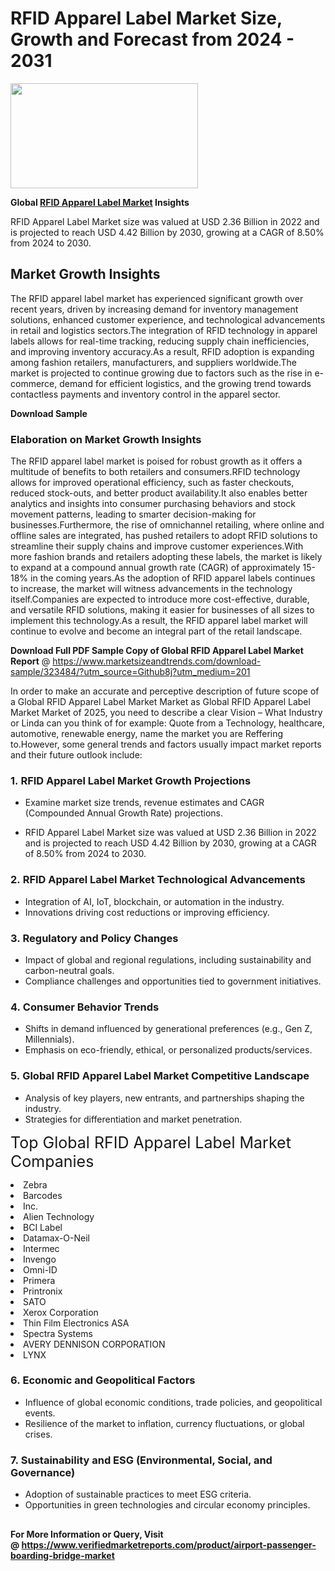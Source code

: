 <H1>RFID Apparel Label Market Size, Growth and Forecast from 2024 - 2031</H1><img class="aligncenter size-medium wp-image-584254" src="https://thirdeyenews.in/wp-content/uploads/2024/09/Global-Market-Research-300x168.jpeg" alt="" width="300" height="168" /><p><strong>Global&nbsp;<a href="https://www.marketsizeandtrends.com/download-sample/323484/?utm_source=Github8j?utm_medium=201">RFID Apparel Label Market</a> Insights</strong></p><p>RFID Apparel Label Market size was valued at USD 2.36 Billion in 2022 and is projected to reach USD 4.42 Billion by 2030, growing at a CAGR of 8.50% from 2024 to 2030.</p><p><h2>Market Growth Insights</h2> <p>The RFID apparel label market has experienced significant growth over recent years, driven by increasing demand for inventory management solutions, enhanced customer experience, and technological advancements in retail and logistics sectors.The integration of RFID technology in apparel labels allows for real-time tracking, reducing supply chain inefficiencies, and improving inventory accuracy.As a result, RFID adoption is expanding among fashion retailers, manufacturers, and suppliers worldwide.The market is projected to continue growing due to factors such as the rise in e-commerce, demand for efficient logistics, and the growing trend towards contactless payments and inventory control in the apparel sector.</p> <p><strong>Download Sample</strong></p> <h3>Elaboration on Market Growth Insights</h3> <p>The RFID apparel label market is poised for robust growth as it offers a multitude of benefits to both retailers and consumers.RFID technology allows for improved operational efficiency, such as faster checkouts, reduced stock-outs, and better product availability.It also enables better analytics and insights into consumer purchasing behaviors and stock movement patterns, leading to smarter decision-making for businesses.Furthermore, the rise of omnichannel retailing, where online and offline sales are integrated, has pushed retailers to adopt RFID solutions to streamline their supply chains and improve customer experiences.With more fashion brands and retailers adopting these labels, the market is likely to expand at a compound annual growth rate (CAGR) of approximately 15-18% in the coming years.As the adoption of RFID apparel labels continues to increase, the market will witness advancements in the technology itself.Companies are expected to introduce more cost-effective, durable, and versatile RFID solutions, making it easier for businesses of all sizes to implement this technology.As a result, the RFID apparel label market will continue to evolve and become an integral part of the retail landscape.<p><span class=""><strong>Download Full PDF Sample Copy of Global RFID Apparel Label Market Report</strong> @ <a href="https://www.marketsizeandtrends.com/download-sample/323484/?utm_source=Github8j?utm_medium=201" target="_blank">https://www.marketsizeandtrends.com/download-sample/323484/?utm_source=Github8j?utm_medium=201</a></span></p><p>In order to make an accurate and perceptive description of future scope of a Global&nbsp;RFID Apparel Label Market Market as Global&nbsp;RFID Apparel Label Market Market of 2025, you need to describe a clear Vision &ndash; What Industry or Linda can you think of for example: Quote from a Technology, healthcare, automotive, renewable energy, name the market you are Reffering to.However, some general trends and factors usually impact market reports and their future outlook include:</p><h3>1.&nbsp;<strong>RFID Apparel Label Market Growth Projections</strong></h3><ul><li>Examine market size trends, revenue estimates and CAGR (Compounded Annual Growth Rate) projections.</li><li><p>RFID Apparel Label Market size was valued at USD 2.36 Billion in 2022 and is projected to reach USD 4.42 Billion by 2030, growing at a CAGR of 8.50% from 2024 to 2030.</p></li></ul><h3>2.&nbsp;<strong>RFID Apparel Label Market Technological Advancements</strong></h3><ul><li>Integration of AI, IoT, blockchain, or automation in the industry.</li><li>Innovations driving cost reductions or improving efficiency.</li></ul><h3>3.&nbsp;<strong>Regulatory and Policy Changes</strong></h3><ul><li>Impact of global and regional regulations, including sustainability and carbon-neutral goals.</li><li>Compliance challenges and opportunities tied to government initiatives.</li></ul><h3>4.&nbsp;<strong>Consumer Behavior Trends</strong></h3><ul><li>Shifts in demand influenced by generational preferences (e.g., Gen Z, Millennials).</li><li>Emphasis on eco-friendly, ethical, or personalized products/services.</li></ul><h3>5.&nbsp;<strong>Global RFID Apparel Label Market Competitive Landscape</strong></h3><ul><li>Analysis of key players, new entrants, and partnerships shaping the industry.</li><li>Strategies for differentiation and market penetration.</li></ul><p data-pm-slice="1 1 []"><span style="color: inherit; font-family: inherit; font-size: 25px;">Top Global RFID Apparel Label Market Companies</span></p><div class="" data-test-id=""><p><li>Zebra</li><li> Barcodes</li><li> Inc.</li><li> Alien Technology</li><li> BCI Label</li><li> Datamax-O-Neil</li><li> Intermec</li><li> Invengo</li><li> Omni-ID</li><li> Primera</li><li> Printronix</li><li> SATO</li><li> Xerox Corporation</li><li> Thin Film Electronics ASA</li><li> Spectra Systems</li><li> AVERY DENNISON CORPORATION</li><li> LYNX</li></p></div><h3>6.&nbsp;<strong>Economic and Geopolitical Factors</strong></h3><ul><li>Influence of global economic conditions, trade policies, and geopolitical events.</li><li>Resilience of the market to inflation, currency fluctuations, or global crises.</li></ul><h3>7.&nbsp;<strong>Sustainability and ESG (Environmental, Social, and Governance)</strong></h3><ul><li>Adoption of sustainable practices to meet ESG criteria.</li><li>Opportunities in green technologies and circular economy principles.</li></ul><h2><strong style="font-size: 14px;">For More Information or Query, Visit @&nbsp;</strong><a style="background-color: #ffffff; font-size: 14px;" href="https://www.marketsizeandtrends.com/report/rfid-apparel-label-market/" target="_blank">https://www.verifiedmarketreports.com/product/airport-passenger-boarding-bridge-market</a></h2>